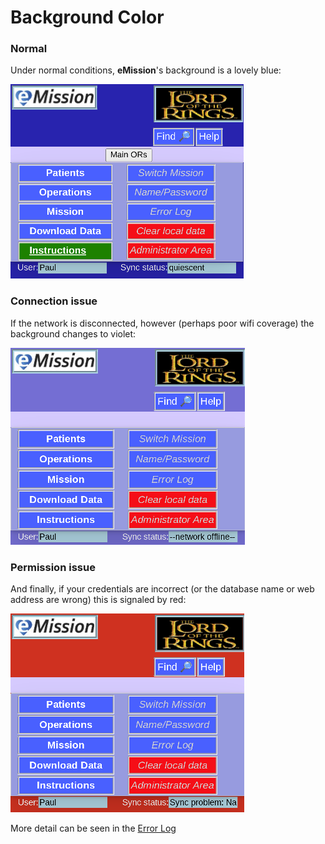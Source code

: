 # Background Color

### Normal

Under normal conditions, **eMission**'s background is a lovely blue:

![](images/MainMenu.png)

### Connection issue

If the network is disconnected, however (perhaps poor wifi coverage) the background changes to violet:

![](images/disconnected.png)

### Permission issue

And finally, if your credentials are incorrect (or the database name or web address are wrong) this is signaled by red:

![](images/error.png)

More detail can be seen in the [Error Log](ErrorLog.html)